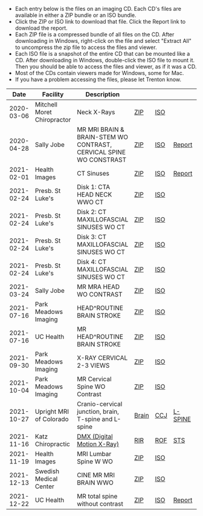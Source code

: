 - Each entry below is the files on an imaging CD. Each CD's files are available in either a ZIP bundle or an ISO bundle.
- Click the ZIP or ISO link to download that file. Click the Report link to download the report.
- Each ZIP file is a compressed bundle of all files on the CD. After downloading in Windows, right-click on the file and select "Extract All" to uncompress the zip file to access the files and viewer.
- Each ISO file is a snapshot of the entire CD that can be mounted like a CD. After downloading in Windows, double-click the ISO file to mount it. Then you should be able to access the files and viewer, as if it was a CD.
- Most of the CDs contain viewers made for Windows, some for Mac.
- If you have a problem accessing the files, please let Trenton know.

| Date | Facility | Description |  |  |  |  |
| ----- | ----- | ----- | ----- | ----- | ----- | ----- |
| 2020-03-06 | Mitchell Moret Chiropractor | Neck X-Rays | [ZIP]() | [ISO]() | | |
| 2020-04-28 | Sally Jobe | MR MRI BRAIN & BRAIN-STEM WO CONTRAST, CERVICAL SPINE WO CONSTRAST | [ZIP]() | [ISO]() | [Report](https://www.dropbox.com/s/atg34ct5klyxrgk/2020-04-28%20Sally%20Jobe%20-%20MR%20MRI%20BRAIN%20%26%20BRAIN-STEM%20WO%20CONTRAST%2C%20CERVICAL%20SPINE%20WO%20CONSTRAST%20-%20Report.pdf?dl=1) | |
| 2021-02-01 | Health Images | CT Sinuses | [ZIP]() | [ISO]() | [Report](https://www.dropbox.com/s/gdak4muv32kjgkz/2021-02-01%20Health%20Images%20-%20CT%20Sinuses%20-%20Report.pdf?dl=1) | |
| 2021-02-24 | Presb. St Luke's | Disk 1: CTA HEAD NECK WWO CT | [ZIP]() | [ISO]() | | |
| 2021-02-24 | Presb. St Luke's | Disk 2: CT MAXILLOFASCIAL SINUSES WO CT | [ZIP]() | [ISO]() | | |
| 2021-02-24 | Presb. St Luke's | Disk 3: CT MAXILLOFASCIAL SINUSES WO CT | [ZIP]() | [ISO]() | | |
| 2021-02-24 | Presb. St Luke's | Disk 4: CT MAXILLOFASCIAL SINUSES WO CT | [ZIP]() | [ISO]() | | |
| 2021-03-24 | Sally Jobe | MR MRA HEAD WO CONTRAST | [ZIP]() | [ISO]() | | |
| 2021-07-16 | Park Meadows Imaging | HEAD^ROUTINE BRAIN STROKE | [ZIP]() | [ISO]() | | |
| 2021-07-16 | UC Health | MR HEAD^ROUTINE BRAIN STROKE | [ZIP]() | [ISO]() | | |
| 2021-09-30 | Park Meadows Imaging | X-RAY CERVICAL 2-3 VIEWS | [ZIP]() | [ISO]() | | |
| 2021-10-04 | Park Meadows Imaging | MR Cervical Spine WO Contrast | [ZIP]() | [ISO]() | | |
| 2021-10-27 | Upright MRI of Colorado | Cranio-cervical junction, brain, T-spine and L-spine | [Brain](https://www.dropbox.com/s/evuyovgkkzi3h66/2021-10-27%20Upright%20MRI%20-%20BRAIN.pdf?dl=1) | [CCJ](https://www.dropbox.com/s/d2cta0j4fwc8kla/2021-10-27%20Upright%20MRI%20-%20CCJ.pdf?dl=1) | [L-SPINE](https://www.dropbox.com/s/mev8cwu8pq8tpxe/2021-10-27%20Upright%20MRI%20-%20LSPINE.pdf?dl=1) | [T-SPINE](https://www.dropbox.com/s/3mkof422w7d29r5/2021-10-27%20Upright%20MRI%20-%20TSPINE.pdf?dl=1) |
| 2021-11-16 | Katz Chiropractic | [DMX (Digital Motion X-Ray)](https://www.dropbox.com/s/748ie07k6s6sqmt/Ashburn%2C%20Trent%20DMX.avi?dl=0) | [RIR](https://www.dropbox.com/s/ll74lou4ciatxu1/2021-11-16%20Katz%20Chirpractic%20-%20Radiographic%20Impression%20Report.pdf?dl=1) | [ROF](https://www.dropbox.com/s/ciuj32hajp5xw2g/2021-11-16%20Katz%20Chirpractic%20-%20Report%20of%20Findings.pdf?dl=1) | [STS](https://www.dropbox.com/s/rqjid532rpbt3m4/2021-11-16%20Katz%20Chirpractic%20-%20Summary%20Travel%20Sheet.pdf?dl=1) | Report | |
| 2021-11-19 | Health Images |  MRI Lumbar Spine W WO | [ZIP]() | [ISO]() | | |
| 2021-12-13 | Swedish Medical Center |  CINE MR MRI BRAIN WWO | [ZIP]() | [ISO]() | | |
| 2021-12-22 | UC Health | MR total spine without contrast | [ZIP]() | [ISO]() | [Report]() | |



